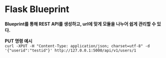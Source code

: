# Flask Blueprint

**Blueprint를 통해 REST API를 생성하고, url에 맞게 모듈을 나누어 쉽게 관리할 수 있다.**

**PUT 명령 예시**  
`curl -XPUT -H "Content-Type: application/json; charset=utf-8" -d '{"userid":"testid"}' http://127.0.0.1:5000/api/v1/users/1`
